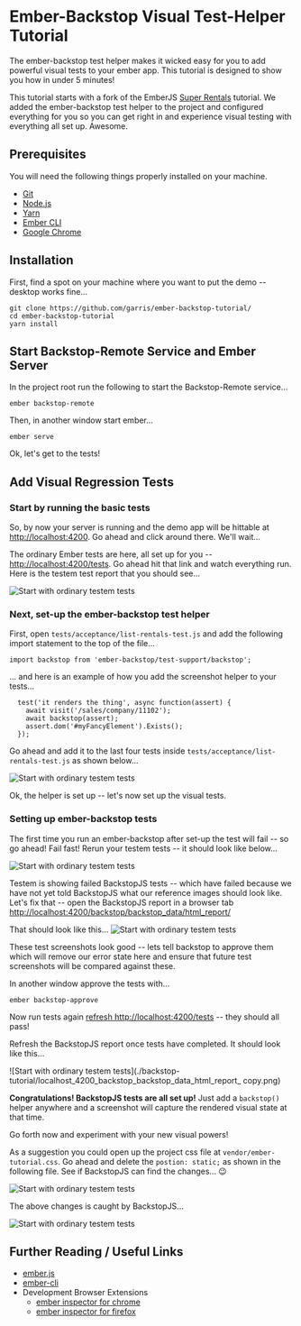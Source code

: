 # Ember-Backstop Visual Test-Helper Tutorial

The ember-backstop test helper makes it wicked easy for you to add powerful visual tests to your ember app.  This tutorial is designed to show you how in under 5 minutes!

This tutorial starts with a fork of the EmberJS [Super Rentals](https://guides.emberjs.com/current/tutorial/ember-cli/) tutorial. We added the ember-backstop test helper to the project and configured everything for you so you can get right in and experience visual testing with everything all set up. Awesome.

## Prerequisites

You will need the following things properly installed on your machine.

* [Git](https://git-scm.com/)
* [Node.js](https://nodejs.org/)
* [Yarn](https://yarnpkg.com/)
* [Ember CLI](https://ember-cli.com/)
* [Google Chrome](https://google.com/chrome/)

## Installation

First, find a spot on your machine where you want to put the demo -- desktop works fine...

```
git clone https://github.com/garris/ember-backstop-tutorial/
cd ember-backstop-tutorial
yarn install
```

## Start Backstop-Remote Service and Ember Server
In the project root run the following to start the Backstop-Remote service...

```
ember backstop-remote
```

Then, in another window start ember...

```
ember serve
```

Ok, let's get to the tests!

## Add Visual Regression Tests

### Start by running the basic tests

So, by now your server is running and the demo app will be hittable at [http://localhost:4200](http://localhost:4200).  Go ahead and click around there. We'll wait...

The ordinary Ember tests are here, all set up for you -- [http://localhost:4200/tests](http://localhost:4200/tests). Go ahead hit that link and watch everything run.  Here is the testem test report that you should see...

![Start with ordinary testem tests](./backstop-tutorial/seventy-six-tests.png)

### Next, set-up the ember-backstop test helper

First, open `tests/acceptance/list-rentals-test.js` and add the following import statement to the top of the file...

```
import backstop from 'ember-backstop/test-support/backstop';
```

... and here is an example of how you add the screenshot helper to your tests...

```
  test('it renders the thing', async function(assert) {
    await visit('/sales/company/11102');
    await backstop(assert);
    assert.dom('#myFancyElement').Exists();
  });
```

Go ahead and add it to the last four tests inside `tests/acceptance/list-rentals-test.js` as shown below...

![Start with ordinary testem tests](./backstop-tutorial/acceptance-test-with-backstop.png)

Ok, the helper is set up -- let's now set up the visual tests.

### Setting up ember-backstop tests

The first time you run an ember-backstop after set-up the test will fail -- so go ahead! Fail fast! Rerun your testem tests -- it should look like below...

![Start with ordinary testem tests](./backstop-tutorial/testem-after-backstop-tests.png)

Testem is showing failed BackstopJS tests -- which have failed because we have not yet told BackstopJS what our reference images should look like. Let's fix that -- open the BackstopJS report in a browser tab [http://localhost:4200/backstop/backstop_data/html_report/](http://localhost:4200/backstop/backstop_data/html_report/)

That should look like this...
![Start with ordinary testem tests](./backstop-tutorial/localhost_4200_backstop_backstop_data_html_report_.png)

These test screenshots look good -- lets tell backstop to approve them which will remove our error state here and ensure that future test screenshots will be compared against these.  

In another window approve the tests with...

```
ember backstop-approve
```

Now run tests again [refresh http://localhost:4200/tests](http://localhost:4200/tests) -- they should all pass!  

Refresh the BackstopJS report once tests have completed.  It should look like this...

![Start with ordinary testem tests](./backstop-tutorial/localhost_4200_backstop_backstop_data_html_report_ copy.png)

**Congratulations! BackstopJS tests are all set up!**  Just add a `backstop()` helper anywhere and a screenshot will capture the rendered visual state at that time.

Go forth now and experiment with your new visual powers! 

As a suggestion you could open up the project css file at `vendor/ember-tutorial.css`. Go ahead and delete the `postion: static;` as shown in the following file. See if BackstopJS can find the changes... 😉

![Start with ordinary testem tests](./backstop-tutorial/lets-break-one-of-our-screens.png)

The above changes is caught by BackstopJS...

![Start with ordinary testem tests](./backstop-tutorial/backstop-found-our-change.png)

## Further Reading / Useful Links

* [ember.js](https://emberjs.com/)
* [ember-cli](https://ember-cli.com/)
* Development Browser Extensions
  * [ember inspector for chrome](https://chrome.google.com/webstore/detail/ember-inspector/bmdblncegkenkacieihfhpjfppoconhi)
  * [ember inspector for firefox](https://addons.mozilla.org/en-US/firefox/addon/ember-inspector/)
